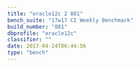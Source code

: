 ```yaml
---
title: "oracle12c 2 881"
bench_suite: "17w17 CI Weekly Benchmark"
build_number: "881"
dbprofile: "oracle12c"
classifier: ""
date: 2017-04-24T06:44:56
type: "bench"
---
```


